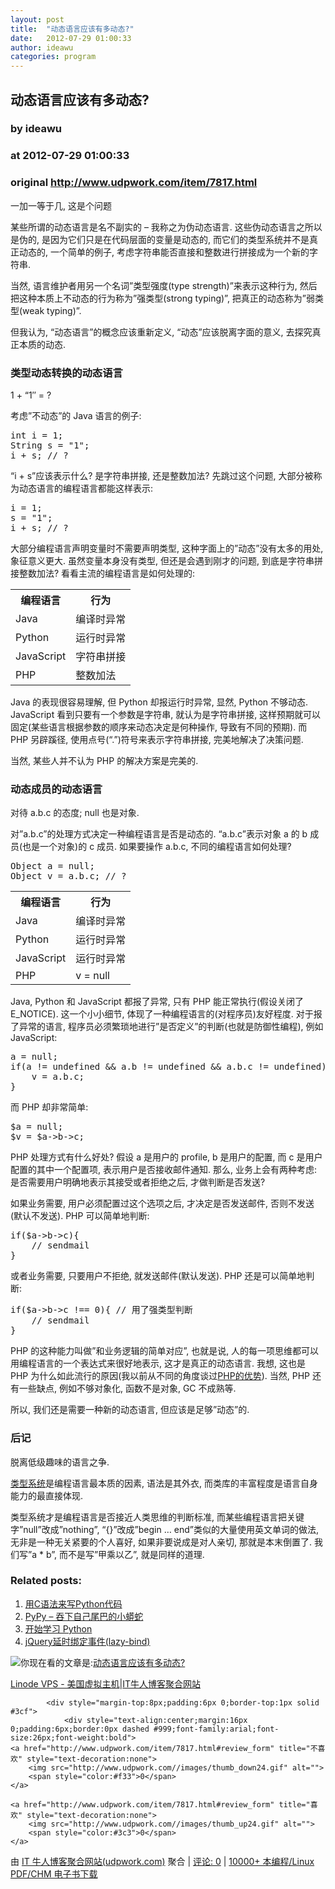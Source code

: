 ```yaml
---
layout: post
title:  "动态语言应该有多动态?"
date:   2012-07-29 01:00:33
author: ideawu
categories: program
---
```


## 动态语言应该有多动态?
### by ideawu
### at 2012-07-29 01:00:33
### original <http://www.udpwork.com/item/7817.html>

<p>一加一等于几, 这是个问题</p>
<p>某些所谓的动态语言是名不副实的 – 我称之为伪动态语言. 这些伪动态语言之所以是伪的, 是因为它们只是在代码层面的变量是动态的, 而它们的类型系统并不是真正动态的, 一个简单的例子, 考虑字符串能否直接和整数进行拼接成为一个新的字符串.</p>
<p>当然, 语言维护者用另一个名词”类型强度(type strength)”来表示这种行为, 然后把这种本质上不动态的行为称为”强类型(strong typing)”, 把真正的动态称为”弱类型(weak typing)”.</p>
<p>但我认为, “动态语言”的概念应该重新定义, “动态”应该脱离字面的意义, 去探究真正本质的动态.</p>
<p></p>
<h3>类型动态转换的动态语言</h3>
<p>1 + “1″ = ?</p>
<p>考虑”不动态”的 Java 语言的例子:</p>
<pre>
int i = 1;
String s = &quot;1&quot;;
i + s; // ?
</pre><p>“i + s”应该表示什么? 是字符串拼接, 还是整数加法? 先跳过这个问题, 大部分被称为动态语言的编程语言都能这样表示:</p>
<pre>
i = 1;
s = &quot;1&quot;;
i + s; // ?
</pre><p>大部分编程语言声明变量时不需要声明类型, 这种字面上的”动态”没有太多的用处, 象征意义更大. 虽然变量本身没有类型, 但还是会遇到刚才的问题, 到底是字符串拼接整数加法? 看看主流的编程语言是如何处理的:</p>
<table><tr><th>编程语言</th>
<th>行为</th>
</tr>
<tr><td>Java</td>
<td>编译时异常</td>
</tr>
<tr><td>Python</td>
<td>运行时异常</td>
</tr>
<tr><td>JavaScript</td>
<td>字符串拼接</td>
</tr>
<tr><td>PHP</td>
<td>整数加法</td>
</tr>
</table>
<p>Java 的表现很容易理解, 但 Python 却报运行时异常, 显然, Python 不够动态. JavaScript 看到只要有一个参数是字符串, 就认为是字符串拼接, 这样预期就可以固定(某些语言根据参数的顺序来动态决定是何种操作, 导致有不同的预期). 而 PHP 另辟蹊径, 使用点号(“.”)符号来表示字符串拼接, 完美地解决了决策问题.</p>
<p>当然, 某些人并不认为 PHP 的解决方案是完美的.</p>
<h3>动态成员的动态语言</h3>
<p>对待 a.b.c 的态度; null 也是对象.</p>
<p>对”a.b.c”的处理方式决定一种编程语言是否是动态的. “a.b.c”表示对象 a 的 b 成员(也是一个对象)的 c 成员. 如果要操作 a.b.c, 不同的编程语言如何处理?</p>
<pre>
Object a = null;
Object v = a.b.c; // ?
</pre><table><tr><th>编程语言</th>
<th>行为</th>
</tr>
<tr><td>Java</td>
<td>编译时异常</td>
</tr>
<tr><td>Python</td>
<td>运行时异常</td>
</tr>
<tr><td>JavaScript</td>
<td>运行时异常</td>
</tr>
<tr><td>PHP</td>
<td>v = null</td>
</tr>
</table>
<p>Java, Python 和 JavaScript 都报了异常, 只有 PHP 能正常执行(假设关闭了 E_NOTICE). 这一个小小细节, 体现了一种编程语言的(对程序员)友好程度. 对于报了异常的语言, 程序员必须繁琐地进行”是否定义”的判断(也就是防御性编程), 例如 JavaScript:</p>
<pre>
a = null;
if(a != undefined &amp;&amp; a.b != undefined &amp;&amp; a.b.c != undefined){
	v = a.b.c;
}
</pre><p>而 PHP 却非常简单:</p>
<pre>
$a = null;
$v = $a-&gt;b-&gt;c;
</pre><p>PHP 处理方式有什么好处? 假设 a 是用户的 profile, b 是用户的配置, 而 c 是用户配置的其中一个配置项, 表示用户是否接收邮件通知. 那么, 业务上会有两种考虑: 是否需要用户明确地表示其接受或者拒绝之后, 才做判断是否发送?</p>
<p>如果业务需要, 用户必须配置过这个选项之后, 才决定是否发送邮件, 否则不发送(默认不发送). PHP 可以简单地判断:</p>
<pre>
if($a-&gt;b-&gt;c){
	// sendmail
}
</pre><p>或者业务需要, 只要用户不拒绝, 就发送邮件(默认发送). PHP 还是可以简单地判断:</p>
<pre>
if($a-&gt;b-&gt;c !== 0){ // 用了强类型判断
	// sendmail
}
</pre><p>PHP 的这种能力叫做”和业务逻辑的简单对应”, 也就是说, 人的每一项思维都可以用编程语言的一个表达式来很好地表示, 这才是真正的动态语言. 我想, 这也是 PHP 为什么如此流行的原因(我以前从不同的角度谈过<a href="http://www.ideawu.net/blog/archives/632.html">PHP的优势</a>). 当然, PHP 还有一些缺点, 例如不够对象化, 函数不是对象, GC 不成熟等.</p>
<p>所以, 我们还是需要一种新的动态语言, 但应该是足够”动态”的.</p>
<h3>后记</h3>
<p>脱离低级趣味的语言之争.</p>
<p><a href="http://en.wikipedia.org/wiki/Type_system">类型系统</a>是编程语言最本质的因素, 语法是其外衣, 而类库的丰富程度是语言自身能力的最直接体现.</p>
<p>类型系统才是编程语言是否接近人类思维的判断标准, 而某些编程语言把关键字”null”改成”nothing”, “{}”改成”begin … end”类似的大量使用英文单词的做法, 无非是一种无关紧要的个人喜好, 如果非要说成是对人亲切, 那就是本末倒置了. 我们写”a * b”, 而不是写”甲乘以乙”, 就是同样的道理.</p>
<h3>Related posts:</h3>
<ol><li><a href="http://www.ideawu.net/blog/archives/647.html" title="Permanent Link: 用C语法来写Python代码">用C语法来写Python代码</a></li>
<li><a href="http://www.ideawu.net/blog/archives/499.html" title="Permanent Link: PyPy – 吞下自己尾巴的小蟒蛇">PyPy – 吞下自己尾巴的小蟒蛇</a></li>
<li><a href="http://www.ideawu.net/blog/archives/269.html" title="Permanent Link: 开始学习 Python">开始学习 Python</a></li>
<li><a href="http://www.ideawu.net/blog/archives/591.html" title="Permanent Link: jQuery延时绑定事件(lazy-bind)">jQuery延时绑定事件(lazy-bind)</a></li>
</ol>
<div><p><img src="http://www.ideawu.net/favicon.ico">你现在看的文章是:<a href="http://www.ideawu.net/blog/archives/657.html" title="动态语言应该有多动态?">动态语言应该有多动态?</a></p>
<div><a href="http://www.benegg.com/linode-ad.php">Linode VPS - 美国虚拟主机</a>|<a href="http://www.udpwork.com/">IT牛人博客聚合网站</a></div>
</div>

			<div style="margin-top:8px;padding:6px 0;border-top:1px solid #3cf">
				<div style="text-align:center;margin:16px 0;padding:6px;border:0px dashed #999;font-family:arial;font-size:26px;font-weight:bold">
	<a href="http://www.udpwork.com/item/7817.html#review_form" title="不喜欢" style="text-decoration:none">
		<img src="http://www.udpwork.com//images/thumb_down24.gif" alt="">
		<span style="color:#f33">0</span>
	</a>
	   
	<a href="http://www.udpwork.com/item/7817.html#review_form" title="喜欢" style="text-decoration:none">
		<img src="http://www.udpwork.com//images/thumb_up24.gif" alt="">
		<span style="color:#3c3">0</span>
	</a>
</div>				<p>
					由 <a href="http://www.udpwork.com/">IT 牛人博客聚合网站(udpwork.com)</a> 聚合
					|
					<a href="http://www.udpwork.com/item/7817.html#reviews">评论: 0</a>
					|
					<a href="http://book.benegg.com/tag/%E7%BC%96%E7%A8%8B?from=udpwork-feed">10000+ 本编程/Linux PDF/CHM 电子书下载</a>
				</p>
			</div>
